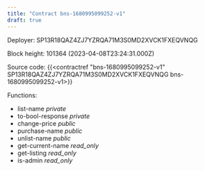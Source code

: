 ```yaml
---
title: "Contract bns-1680995099252-v1"
draft: true
---
```

Deployer: SP13R18QAZ4ZJ7YZRQA71M3S0MD2XVCK1FXEQVNQG


 



Block height: 101364 (2023-04-08T23:24:31.000Z)

Source code: {{<contractref "bns-1680995099252-v1" SP13R18QAZ4ZJ7YZRQA71M3S0MD2XVCK1FXEQVNQG bns-1680995099252-v1>}}

Functions:

* list-name _private_
* to-bool-response _private_
* change-price _public_
* purchase-name _public_
* unlist-name _public_
* get-current-name _read_only_
* get-listing _read_only_
* is-admin _read_only_
